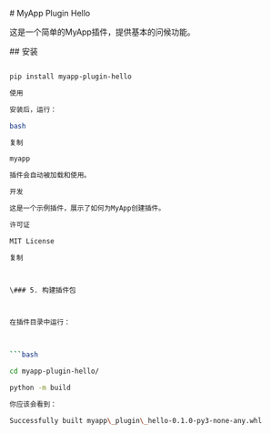 \# MyApp Plugin Hello



这是一个简单的MyApp插件，提供基本的问候功能。



\## 安装



```bash

pip install myapp-plugin-hello

使用

安装后，运行：

bash

复制

myapp

插件会自动被加载和使用。

开发

这是一个示例插件，展示了如何为MyApp创建插件。

许可证

MIT License

复制



\### 5. 构建插件包



在插件目录中运行：



```bash

cd myapp-plugin-hello/

python -m build

你应该会看到：

Successfully built myapp\_plugin\_hello-0.1.0-py3-none-any.whl


